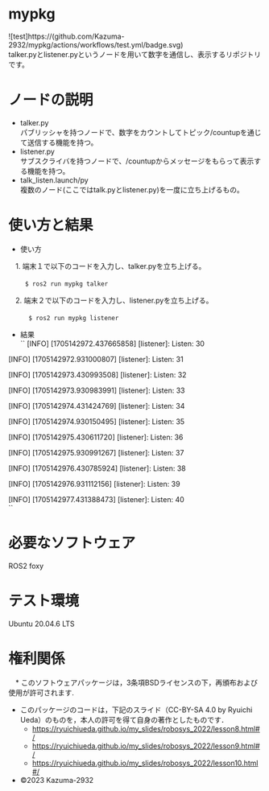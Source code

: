 #  mypkg  
![test]https://(github.com/Kazuma-2932/mypkg/actions/workflows/test.yml/badge.svg)  
talker.pyとlistener.pyというノードを用いて数字を通信し、表示するリポジトリです。  

#  ノードの説明    
 *  talker.py  
    パブリッシャを持つノードで、数字をカウントしてトピック/countupを通じて送信する機能を持つ。  
 *  listener.py  
    サブスクライバを持つノードで、/countupからメッセージをもらって表示する機能を持つ。  
 *  talk_listen.launch/py  
    複数のノード(ここではtalk.pyとlistener.py)を一度に立ち上げるもの。  

#  使い方と結果  
 *  使い方  

 　1. 端末１で以下のコードを入力し、talker.pyを立ち上げる。  

  　``
  　$ ros2 run mypkg talker  
  　``

 　2. 端末２で以下のコードを入力し、listener.pyを立ち上げる。  

　　``
  　$ ros2 run mypkg listener  
    ``

 *  結果  
  ``
  [INFO] [1705142972.437665858] [listener]: Listen: 30  

  [INFO] [1705142972.931000807] [listener]: Listen: 31  

  [INFO] [1705142973.430993508] [listener]: Listen: 32  

  [INFO] [1705142973.930983991] [listener]: Listen: 33  

  [INFO] [1705142974.431424769] [listener]: Listen: 34  

  [INFO] [1705142974.930150495] [listener]: Listen: 35  

  [INFO] [1705142975.430611720] [listener]: Listen: 36  

  [INFO] [1705142975.930991267] [listener]: Listen: 37  

  [INFO] [1705142976.430785924] [listener]: Listen: 38  

  [INFO] [1705142976.931112156] [listener]: Listen: 39  

  [INFO] [1705142977.431388473] [listener]: Listen: 40  
  ``

#  必要なソフトウェア  
 ROS2 foxy  

#  テスト環境  
 Ubuntu 20.04.6 LTS  

#  権利関係  
　*  このソフトウェアパッケージは，3条項BSDライセンスの下，再頒布および使用が許可されます.  
  *  このパッケージのコードは，下記のスライド（CC-BY-SA 4.0 by Ryuichi Ueda）のものを，本人の許可を得て自身の著作としたものです．  
      *  https://ryuichiueda.github.io/my_slides/robosys_2022/lesson8.html#/  
      *  https://ryuichiueda.github.io/my_slides/robosys_2022/lesson9.html#/  
      *  https://ryuichiueda.github.io/my_slides/robosys_2022/lesson10.html#/  
  *  ©2023 Kazuma-2932  
